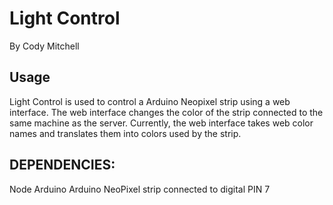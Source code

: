 # Light Control
By Cody Mitchell

## Usage
Light Control is used to control a Arduino Neopixel strip using a web interface. The web interface changes the color of the strip connected to the same machine as the server. Currently, the web interface takes web color names and translates them into colors used by the strip. 

## DEPENDENCIES:
Node
Arduino
Arduino NeoPixel strip connected to digital PIN 7
